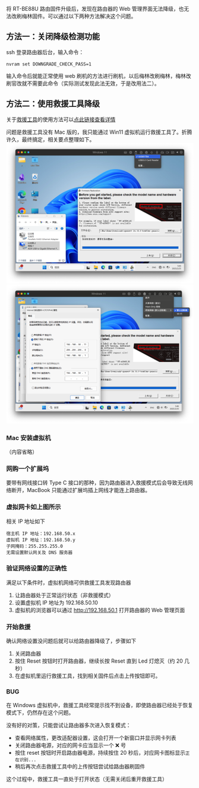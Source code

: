 将 RT-BE88U 路由固件升级后，发现在路由器的 Web 管理界面无法降级，也无法改刷梅林固件。可以通过以下两种方法解决这个问题。

## 方法一：关闭降级检测功能

ssh 登录路由器后台，输入命令：

```shell
nvram set DOWNGRADE_CHECK_PASS=1
```

输入命令后就能正常使用 web 刷机的方法进行刷机，以后梅林改刷梅林，梅林改刷官改就不需要此命令（实际测试发现此法无效，于是改用法二）。

## 方法二：使用救援工具降级

关于[救援工具](https://www.asus.com.cn/networking-iot-servers/wifi-routers/asus-gaming-routers/rt-be88u/helpdesk_download?model2Name=RT-BE88U)的使用方法可以[点此链接查看详情](https://www.asus.com.cn/support/faq/1000814/)

问题是救援工具没有 Mac 版的，我只能通过 Win11 虚拟机运行救援工具了。折腾许久，最终搞定，相关要点整理如下。
![](/assets/虚拟机有线网卡.png)
![](/assets/虚拟机有线网卡IP.png)
### Mac 安装虚拟机

（内容省略）

### 网购一个扩展坞

要带有网线接口转 Type C 接口的那种，因为路由器进入救援模式后会导致无线网络断开，MacBook 只能通过扩展坞插上网线才能连上路由器。

### 虚拟网卡如上图所示

相关 IP 地址如下

```
宿主机 IP 地址：192.168.50.x
虚拟机 IP 地址：192.168.50.y
子网掩码：255.255.255.0
无需设置默认网关及 DNS 服务器
```

### 验证网络设置的正确性

满足以下条件时，虚拟机网络可供救援工具发现路由器

1. 让路由器处于正常运行状态（非救援模式）
2. 设置虚拟机 IP 地址为 192.168.50.10
3. 虚拟机的浏览器可以通过 http://192.168.50.1 打开路由器的 Web 管理页面

### 开始救援

确认网络设置没问题后就可以给路由器降级了，步骤如下

1. 关闭路由器
2. 按住 Reset 按钮时打开路由器，继续长按 Reset 直到 Led 灯熄灭（约 20 几秒）
3. 在虚拟机里运行救援工具，找到相关固件后点击上传按钮即可。

### BUG

在 Windows 虚拟机中，救援工具经常提示找不到设备，即使路由器已经处于恢复模式下，仍然存在这个问题。

没有好的对策，只能尝试让路由器多次进入恢复模式：

- 查看网络属性，更改适配器设置，这会打开一个新窗口并显示网卡列表
- 关闭路由器电源，对应的网卡应当显示一个 ❌ 号
- 按住 reset 按钮时开启路由器电源，持续按住 20 秒后，对应网卡图标显示`正在识别...`
- 稍后再次点击救援工具中的上传按钮尝试给路由器刷固件

这个过程中，救援工具一直处于打开状态（无需关闭后重开救援工具）
